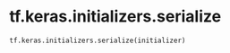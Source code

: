<div itemscope itemtype="http://developers.google.com/ReferenceObject">
<meta itemprop="name" content="tf.keras.initializers.serialize" />
<meta itemprop="path" content="Stable" />
</div>

# tf.keras.initializers.serialize

``` python
tf.keras.initializers.serialize(initializer)
```

